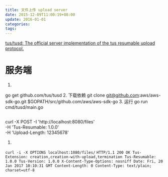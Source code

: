 ```yaml
---
title: 文件上传 upload server
date: 2015-12-09T11:00:19+08:00
update: 2016-01-01
categories:
tags:
---
```

[tus/tusd: The official server implementation of the tus resumable upload protocol.](https://github.com/tus/tusd)

# 服务端
1.
go get github.com/tus/tusd
2. 下载依赖
git clone git@github.com:aws/aws-sdk-go.git $GOPATH/src/github.com/aws/aws-sdk-go
3. 运行
go run cmd/tusd/main.go

##
curl -X POST -I 'http://localhost:8080/files' \
               -H 'Tus-Resumable: 1.0.0' \
               -H 'Upload-Length: 12345678'


1.
`curl -i -X OPTIONS localhost:1080/files/`
      ` HTTP/1.1 200 OK
        Tus-Extension: creation,creation-with-upload,termination
        Tus-Resumable: 1.0.0
        Tus-Version: 1.0.0
        X-Content-Type-Options: nosniff
        Date: Fri, 20 Jan 2017 10:10:31 GMT
        Content-Length: 0
        Content-Type: text/plain; charset=utf-8
      `
